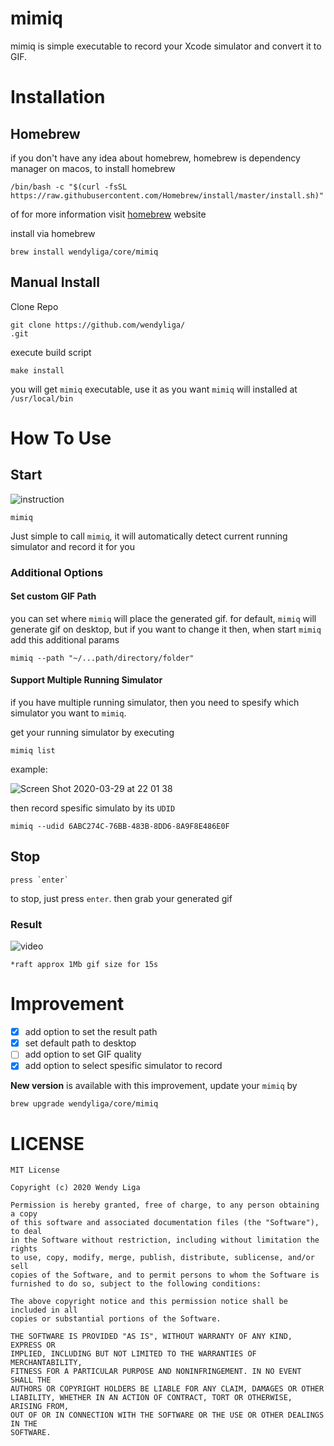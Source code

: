 # mimiq

mimiq is simple executable to record your Xcode simulator and convert it to GIF.

# Installation

## Homebrew

if you don't have any idea about homebrew, homebrew is dependency manager on macos, to install homebrew
```shell
/bin/bash -c "$(curl -fsSL https://raw.githubusercontent.com/Homebrew/install/master/install.sh)"
```
of for more information visit [homebrew](https://brew.sh) website

install via homebrew

```shell
brew install wendyliga/core/mimiq
```

## Manual Install

Clone Repo
```
git clone https://github.com/wendyliga/
.git
```

execute build script
```
make install
```

you will get `mimiq` executable, use it as you want
`mimiq` will installed at `/usr/local/bin`

# How To Use

## Start

![instruction](https://user-images.githubusercontent.com/16457495/76277122-65d33100-62ba-11ea-8e2d-151736319556.gif)

```
mimiq
```
Just simple to call `mimiq`, it will automatically detect current running simulator and record it for you

### Additional Options
#### Set custom GIF Path
you can set where `mimiq` will place the generated gif. for default, `mimiq` will generate gif on desktop, but if you want to change it then, when start `mimiq` add this additional params

```shell
mimiq --path "~/...path/directory/folder"
```

#### Support Multiple Running Simulator
if you have multiple running simulator, then you need to spesify which simulator you want to `mimiq`.

get your running simulator by executing
```shell
mimiq list
```

example:

![Screen Shot 2020-03-29 at 22 01 38](https://user-images.githubusercontent.com/16457495/77852449-fbeadf00-7208-11ea-97bd-86b73d523ca7.jpg)

then record spesific simulato by its `UDID`

```shell
mimiq --udid 6ABC274C-76BB-483B-8DD6-8A9F8E486E0F
```

## Stop
```
press `enter`
```
to stop, just press `enter`. then grab your generated gif

### Result

![video](https://user-images.githubusercontent.com/16457495/76277173-869b8680-62ba-11ea-94b4-cc28e6785bbf.gif)
    
```
*raft approx 1Mb gif size for 15s
```

# Improvement
- [x] add option to set the result path
- [x] set default path to desktop
- [ ] add option to set GIF quality
- [x] add option to select spesific simulator to record

**New version** is available with this improvement, update your `mimiq` by

```shell
brew upgrade wendyliga/core/mimiq
```

# LICENSE
```
MIT License

Copyright (c) 2020 Wendy Liga

Permission is hereby granted, free of charge, to any person obtaining a copy
of this software and associated documentation files (the "Software"), to deal
in the Software without restriction, including without limitation the rights
to use, copy, modify, merge, publish, distribute, sublicense, and/or sell
copies of the Software, and to permit persons to whom the Software is
furnished to do so, subject to the following conditions:

The above copyright notice and this permission notice shall be included in all
copies or substantial portions of the Software.

THE SOFTWARE IS PROVIDED "AS IS", WITHOUT WARRANTY OF ANY KIND, EXPRESS OR
IMPLIED, INCLUDING BUT NOT LIMITED TO THE WARRANTIES OF MERCHANTABILITY,
FITNESS FOR A PARTICULAR PURPOSE AND NONINFRINGEMENT. IN NO EVENT SHALL THE
AUTHORS OR COPYRIGHT HOLDERS BE LIABLE FOR ANY CLAIM, DAMAGES OR OTHER
LIABILITY, WHETHER IN AN ACTION OF CONTRACT, TORT OR OTHERWISE, ARISING FROM,
OUT OF OR IN CONNECTION WITH THE SOFTWARE OR THE USE OR OTHER DEALINGS IN THE
SOFTWARE.
```

